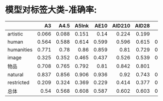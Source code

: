 # 模型对标签大类-准确率: 

<sub>

|            |    A3 |   A4.5 |   A5Ink |   AE10 |   AID210 |   AID28 |   AKC |    AL | AOM3A1    |   AOM3A2 |   APVC | BP10      |   BP9 |   CC20 |   CCM75 |   CF2.0 |   CF2.2 |   CF2.5 |   CF3.0 |   CHM6 |   CM2 |   CM3 |   CM4 |   CMC2 |   CMWF2 |   CPM20 |   CYE |   CYKM |   CYKMM |   CYM |   CYM2 |   CYM3 |   CYN |   CYN2 |   CYN3 |   CYS |   CYnai3 |   DLM9 |   DS225 |   EB5 |   GM20 |   HW100 |   I90 |   JQ20 |   JQ30 |   KJ21 |   KW50 |   KW60 |   KW70 |   KW80 |   KW85 |   KW90 |   MM11 |   MP4 |   PC15 |   PC20 |    PM |   PVC20 |   PVC30 |   PW2 |   PW6 |    R7 |   RRM |   RRM1.1 |   RRM2.1 |   RRM3.2 |   RRM4.0 |   RRM4.1 |   RS20 |   SF1.0 |   SIA2 |   SM22F |   SMM10 |   TWM12 |   YAA20 |    YH |   novelai |   ADXL06 | ADXL11    | AIDXL52   |   AIDXL61 |   AMXL30 | BPXL0.3.1   |   CCXL |   CFXL1.0 |   CFXL2.0 | CFXL2.5   | CXL1.0    | CXL2.0    |   HXLB01 | KXLB7   |   KXLE1 |   NAI3 | NAXL10    |   PVCFB10 |   PVCFB25 | RXL2v12   |
|:-----------|------:|-------:|--------:|-------:|---------:|--------:|------:|------:|:----------|---------:|-------:|:----------|------:|-------:|--------:|--------:|--------:|--------:|--------:|-------:|------:|------:|------:|-------:|--------:|--------:|------:|-------:|--------:|------:|-------:|-------:|------:|-------:|-------:|------:|---------:|-------:|--------:|------:|-------:|--------:|------:|-------:|-------:|-------:|-------:|-------:|-------:|-------:|-------:|-------:|-------:|------:|-------:|-------:|------:|--------:|--------:|------:|------:|------:|------:|---------:|---------:|---------:|---------:|---------:|-------:|--------:|-------:|--------:|--------:|--------:|--------:|------:|----------:|---------:|:----------|:----------|----------:|---------:|:------------|-------:|----------:|----------:|:----------|:----------|:----------|---------:|:--------|--------:|-------:|:----------|----------:|----------:|:----------|
| artistic   | 0.066 |  0.088 |   0.151 |  0.14  |    0.224 |   0.199 | 0.14  | 0.132 | 0.092     |    0.055 |  0.121 | 0.188     | 0.136 |  0.066 |   0.136 |   0.11  |   0.092 |   0.077 |   0.18  |  0.051 | 0.062 | 0.074 | 0.147 |  0.121 |   0.103 |   0.143 | 0.096 |  0.173 |   0.173 | 0.132 |  0.121 |  0.132 | 0.099 |  0.081 |  0.118 | 0.125 |    0.173 |  0.129 |   0.162 | 0.132 |  0.107 |   0.147 | 0.14  |  0.125 |  0.14  |  0.143 |  0.114 |  0.14  |  0.121 |  0.103 |  0.107 |  0.121 |  0.081 | 0.11  |  0.088 |  0.11  | 0.114 |   0.074 |   0.029 | 0.074 | 0.103 | 0.14  | 0.129 |    0.14  |    0.158 |    0.136 |    0.169 |    0.188 |  0.136 |   0.195 |  0.162 |   0.151 |   0.143 |   0.173 |   0.118 | 0.07  |     0.217 |    0.272 | **0.346** | 0.25      |     0.169 |    0.202 | 0.129       |  0.162 |     0.136 |     0.103 | 0.176     | **0.382** | **0.353** |    0.118 | 0.18    |   0.081 |  0.213 | 0.331     |     0.169 |     0.268 | 0.257     |
| human      | 0.564 |  0.588 |   0.614 |  0.599 |    0.596 |   0.615 | 0.616 | 0.624 | 0.617     |    0.553 |  0.593 | 0.676     | 0.612 |  0.563 |   0.651 |   0.55  |   0.615 |   0.535 |   0.674 |  0.545 | 0.56  | 0.552 | 0.644 |  0.587 |   0.597 |   0.562 | 0.56  |  0.572 |   0.635 | 0.605 |  0.612 |  0.616 | 0.597 |  0.6   |  0.593 | 0.625 |    0.642 |  0.596 |   0.62  | 0.58  |  0.614 |   0.602 | 0.621 |  0.606 |  0.618 |  0.61  |  0.6   |  0.618 |  0.59  |  0.589 |  0.569 |  0.6   |  0.592 | 0.603 |  0.604 |  0.618 | 0.502 |   0.567 |   0.476 | 0.581 | 0.596 | 0.608 | 0.652 |    0.652 |    0.678 |    0.687 |    0.688 |    0.693 |  0.591 |   0.645 |  0.603 |   0.636 |   0.623 |   0.63  |   0.607 | 0.581 |     0.609 |    0.701 | 0.683     | 0.675     |     0.671 |    0.628 | 0.53        |  0.64  |     0.54  |     0.432 | 0.528     | **0.82**  | **0.844** |    0.518 | 0.64    |   0.311 |  0.684 | **0.778** |     0.582 |     0.696 | 0.625     |
| humanities | 0.771 |  0.78  |   0.86  |  0.859 |    0.81  |   0.729 | 0.829 | 0.86  | 0.828     |    0.771 |  0.8   | 0.904     | 0.846 |  0.851 |   0.901 |   0.775 |   0.832 |   0.767 |   0.879 |  0.796 | 0.804 | 0.786 | 0.873 |  0.855 |   0.865 |   0.831 | 0.899 |  0.921 |   0.946 | 0.916 |  0.911 |  0.916 | 0.911 |  0.893 |  0.906 | 0.923 |    0.939 |  0.826 |   0.877 | 0.85  |  0.839 |   0.907 | 0.939 |  0.929 |  0.934 |  0.912 |  0.833 |  0.89  |  0.882 |  0.878 |  0.897 |  0.895 |  0.826 | 0.876 |  0.923 |  0.935 | 0.749 |   0.762 |   0.551 | 0.779 | 0.837 | 0.908 | 0.929 |    0.93  |    0.946 |    0.946 |    0.963 |    0.952 |  0.852 |   0.949 |  0.912 |   0.871 |   0.872 |   0.899 |   0.894 | 0.883 |     0.781 |    0.791 | 0.679     | **0.982** |     0.96  |    0.726 | 0.932       |  0.677 |     0.904 |     0.819 | 0.902     | **0.966** | 0.947     |    0.755 | 0.954   |   0.286 |  0.509 | **0.976** |     0.938 |     0.884 | 0.96      |
| image      | 0.325 |  0.352 |   0.465 |  0.437 |    0.526 |   0.539 | 0.465 | 0.463 | 0.422     |    0.271 |  0.42  | 0.556     | 0.441 |  0.371 |   0.477 |   0.381 |   0.422 |   0.27  |   0.548 |  0.351 | 0.351 | 0.334 | 0.491 |  0.394 |   0.42  |   0.42  | 0.441 |  0.407 |   0.475 | 0.484 |  0.499 |  0.496 | 0.456 |  0.43  |  0.423 | 0.504 |    0.518 |  0.414 |   0.455 | 0.434 |  0.435 |   0.442 | 0.476 |  0.449 |  0.466 |  0.399 |  0.408 |  0.519 |  0.465 |  0.44  |  0.436 |  0.453 |  0.411 | 0.428 |  0.442 |  0.449 | 0.286 |   0.392 |   0.243 | 0.408 | 0.472 | 0.39  | 0.529 |    0.527 |    0.572 |    0.573 |    0.57  |    0.576 |  0.414 |   0.483 |  0.389 |   0.47  |   0.478 |   0.483 |   0.432 | 0.397 |     0.499 |    0.565 | 0.527     | 0.584     |     0.559 |    0.526 | 0.376       |  0.457 |     0.39  |     0.317 | 0.488     | **0.622** | **0.684** |    0.357 | 0.576   |   0.274 |  0.523 | **0.625** |     0.502 |     0.493 | 0.575     |
| 物品       | 0.708 |  0.765 |   0.792 |  0.81  |    0.842 |   0.801 | 0.83  | 0.765 | 0.804     |    0.756 |  0.771 | 0.881     | 0.81  |  0.72  |   0.863 |   0.741 |   0.78  |   0.723 |   0.878 |  0.723 | 0.744 | 0.723 | 0.893 |  0.765 |   0.792 |   0.798 | 0.786 |  0.753 |   0.801 | 0.821 |  0.836 |  0.83  | 0.827 |  0.818 |  0.827 | 0.824 |    0.815 |  0.762 |   0.83  | 0.807 |  0.801 |   0.842 | 0.842 |  0.857 |  0.86  |  0.771 |  0.765 |  0.78  |  0.735 |  0.753 |  0.768 |  0.756 |  0.774 | 0.795 |  0.845 |  0.86  | 0.619 |   0.756 |   0.679 | 0.75  | 0.798 | 0.771 | 0.851 |    0.848 |    0.881 |    0.878 |    0.89  |    0.893 |  0.78  |   0.839 |  0.75  |   0.836 |   0.851 |   0.777 |   0.836 | 0.774 |     0.801 |    0.78  | 0.711     | 0.878     |     0.777 |    0.658 | 0.804       |  0.679 |     0.78  |     0.679 | 0.729     | **0.97**  | **0.94**  |    0.589 | 0.845   |   0.318 |  0.812 | **0.902** |     0.833 |     0.836 | 0.854     |
| natural    | 0.837 |  0.856 |   0.906 |  0.936 |    0.92  |   0.743 | 0.882 | 0.929 | 0.878     |    0.814 |  0.844 | **0.988** | 0.913 |  0.905 |   0.948 |   0.827 |   0.851 |   0.754 |   0.938 |  0.88  | 0.899 | 0.878 | 0.947 |  0.917 |   0.929 |   0.912 | 0.931 |  0.928 |   0.95  | 0.887 |  0.94  |  0.943 | 0.924 |  0.872 |  0.943 | 0.94  |    0.969 |  0.902 |   0.952 | 0.929 |  0.917 |   0.939 | 0.944 |  0.935 |  0.957 |  0.967 |  0.905 |  0.909 |  0.893 |  0.912 |  0.927 |  0.914 |  0.931 | 0.918 |  0.935 |  0.951 | 0.852 |   0.819 |   0.501 | 0.864 | 0.946 | 0.967 | 0.951 |    0.951 |    0.973 |    0.973 |    0.977 |    0.97  |  0.928 |   0.963 |  0.944 |   0.939 |   0.924 |   0.969 |   0.92  | 0.936 |     0.823 |    0.875 | 0.783     | 0.986     |     0.951 |    0.822 | **0.988**   |  0.728 |     0.967 |     0.951 | **0.997** | 0.977     | 0.982     |    0.844 | **1.0** |   0.289 |  0.596 | **0.988** |     0.973 |     0.895 | **0.988** |
| restricted | 0.209 |  0.324 |   0.369 |  0.229 |    0.414 |   0.377 | 0.351 | 0.334 | **0.552** |    0.419 |  0.367 | 0.438     | 0.386 |  0.321 |   0.423 |   0.289 |   0.441 |   0.25  |   0.451 |  0.262 | 0.201 | 0.171 | 0.296 |  0.272 |   0.275 |   0.376 | 0.387 |  0.343 |   0.447 | 0.467 |  0.465 |  0.468 | 0.427 |  0.432 |  0.352 | 0.449 |    0.483 |  0.326 |   0.377 | 0.199 |  0.386 |   0.388 | 0.399 |  0.339 |  0.388 |  0.293 |  0.329 |  0.386 |  0.302 |  0.315 |  0.304 |  0.3   |  0.299 | 0.287 |  0.347 |  0.357 | 0.079 |   0.328 |   0.175 | 0.429 | 0.444 | 0.29  | 0.424 |    0.435 |    0.509 |    0.525 |    0.515 |    0.527 |  0.295 |   0.385 |  0.266 |   0.418 |   0.324 |   0.432 |   0.353 | 0.333 |     0.37  |    0.421 | 0.453     | 0.404     |     0.41  |    0.342 | 0.15        |  0.378 |     0.194 |     0.261 | 0.351     | **0.569** | **0.671** |    0.325 | 0.475   |   0.142 |  0.392 | 0.539     |     0.317 |     0.464 | 0.394     |
| 总体       | 0.54  |  0.568 |   0.608 |  0.587 |    0.602 |   0.603 | 0.606 | 0.613 | 0.614     |    0.539 |  0.582 | 0.672     | 0.605 |  0.557 |   0.644 |   0.54  |   0.604 |   0.513 |   0.668 |  0.534 | 0.543 | 0.532 | 0.632 |  0.576 |   0.586 |   0.565 | 0.569 |  0.575 |   0.636 | 0.612 |  0.619 |  0.623 | 0.602 |  0.599 |  0.592 | 0.63  |    0.647 |  0.585 |   0.615 | 0.571 |  0.605 |   0.603 | 0.623 |  0.605 |  0.619 |  0.6   |  0.588 |  0.618 |  0.586 |  0.584 |  0.571 |  0.594 |  0.581 | 0.593 |  0.602 |  0.615 | 0.482 |   0.555 |   0.441 | 0.575 | 0.599 | 0.597 | 0.651 |    0.651 |    0.682 |    0.689 |    0.69  |    0.695 |  0.582 |   0.641 |  0.591 |   0.63  |   0.615 |   0.629 |   0.602 | 0.577 |     0.601 |    0.68  | 0.655     | 0.678     |     0.668 |    0.61  | 0.533       |  0.608 |     0.541 |     0.452 | 0.551     | **0.799** | **0.826** |    0.514 | 0.653   |   0.293 |  0.636 | **0.766** |     0.592 |     0.679 | 0.638     |

</sub>

